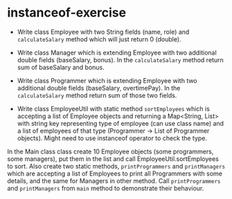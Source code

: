 # instanceof-exercise

- Write class Employee with two String fields (name, role) and `calculateSalary` method which will just return 0 (double).

- Write class Manager which is extending Employee with two additional double fields (baseSalary, bonus). In the `calculateSalary` method return sum of baseSalary and bonus.

- Write class Programmer which is extending Employee with two additional double fields (baseSalary, overtimePay). In the `calculateSalary` method return sum of those two fields.

- Write class EmployeeUtil with static method `sortEmployees` which is accepting a list of Employee objects and returning a 
  Map<String, List<Employee>> with string key representing type of employee (can use class name) and a list of employees of that type (Programmer -> List of Programmer objects). Might need to use instanceof operator to check the type.

In the Main class class create 10 Employee objects (some programmers, some managers), put them in the list and call EmployeeUtil.sortEmployees to sort.
Also create two static methods, `printProgrammers` and `printManagers` which are accepting a list of Employees to print all Programmers with some details, and the same for Managers in other method.
Call `printProgrammers` and `printManagers` from `main` method to demonstrate their behaviour.
